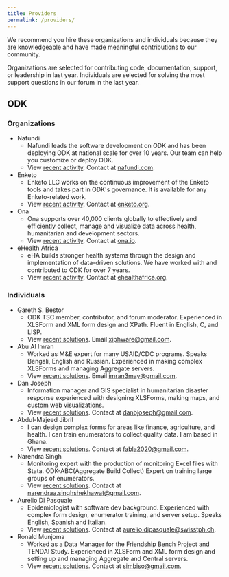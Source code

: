 ```yaml
---
title: Providers
permalink: /providers/
---
```


We recommend you hire these organizations and individuals because they are knowledgeable and have made meaningful contributions to our community. 

Organizations are selected for contributing code, documentation, support, or leadership in last year. Individuals are selected for solving the most support questions in our forum in the last year.

## ODK

### Organizations

* Nafundi
	* Nafundi leads the software development on ODK and has been deploying ODK at national scale for over 10 years. Our team can help you customize or deploy ODK.
	* View [recent activity](https://forum.getodk.org/g/nafundi/activity). Contact at [nafundi.com](https://nafundi.com).
* Enketo
	* Enketo LLC works on the continuous improvement of the Enketo tools and takes part in ODK's governance. It is available for any Enketo-related work.
	* View [recent activity](https://forum.getodk.org/g/enketo/activity). Contact at [enketo.org](https://enketo.org).
* Ona
	* Ona supports over 40,000 clients globally to effectively and efficiently collect, manage and visualize data across health, humanitarian and development sectors.
	* View [recent activity](https://forum.getodk.org/g/ona/activity). Contact at [ona.io](https://ona.io).
* eHealth Africa
	* eHA builds stronger health systems through the design and implementation of data-driven solutions. We have worked with and contributed to ODK for over 7 years.
	* View [recent activity](https://forum.getodk.org/g/ehealthafrica/activity). Contact at [ehealthafrica.org](https://www.ehealthafrica.org).

### Individuals

* Gareth S. Bestor
	* ODK TSC member, contributor, and forum moderator. Experienced in XLSForm and XML form design and XPath. Fluent in English, C, and LISP.
	* View [recent solutions](https://forum.getodk.org/u/Xiphware/activity/solved). Email [xiphware@gmail.com](mailto:xiphware@gmail.com).
* Abu Al Imran
	* Worked as M&E expert for many USAID/CDC programs. Speaks Bengali, English and Russian. Experienced in making complex XLSForms and managing Aggregate servers. 
	* View [recent solutions](https://forum.getodk.org/u/A.N.M_AL-IMRAN/activity/solved). Email [imran3may@gmail.com](mailto:email@example.com).
* Dan Joseph
	* Information manager and GIS specialist in humanitarian disaster response experienced with designing XLSForms, making maps, and custom web visualizations.
	* View [recent solutions](https://forum.getodk.org/u/danbjoseph/activity/solved). Contact at [danbjoseph@gmail.com](mailto:danbjoseph@gmail.com).
* Abdul-Majeed Jibril
	*  I can design complex forms for areas like finance, agriculture, and health. I can train enumerators to collect quality data. I am based in Ghana.
	* View [recent solutions](https://forum.getodk.org/u/Fabla/activity/solved). Contact at [fabla2020@gmail.com](mailto:fabla2020@gmail.com).
* Narendra Singh
	* Monitoring expert with the production of monitoring Excel files with Stata. ODK-ABC(Aggregate Build Collect) Expert on training large groups of enumerators.
	* View [recent solutions](https://forum.getodk.org/u/iamnarendrasingh/activity/solved). Contact at [narendraa.singhshekhawat@gmail.com](mailto:narendraa.singhshekhawat@gmail.com).
* Aurelio Di Pasquale
	* Epidemiologist with software dev background. Experienced with complex form design, enumerator training, and server setup. Speaks English, Spanish and Italian.
	* View [recent solutions](https://forum.getodk.org/u/aurdipas/activity/solved). Contact at [aurelio.dipasquale@swisstph.ch](mailto:aurelio.dipasquale@swisstph.ch).
* Ronald Munjoma
	* Worked as a Data Manager for the Friendship Bench Project and TENDAI Study. Experienced in XLSForm and XML form design and setting up and managing Aggregate and Central servers.
	* View [recent solutions](https://forum.getodk.org/u/Ronald_Munjoma/activity/solved). Contact at [simbiso@gmail.com](mailto:simbiso@gmail.com).
